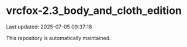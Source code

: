 # vrcfox-2.3_body_and_cloth_edition

Last updated: 2025-07-05 09:37:18

This repository is automatically maintained.
